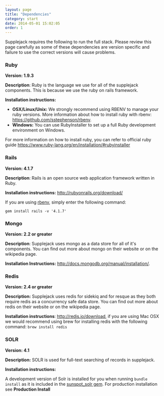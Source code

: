 ```yaml
---
layout: page
title: "Dependencies"
category: start
date: 2014-05-01 15:02:05
order: 1
---
```


Supplejack requires the following to run the full stack. Please review this page carefully as some of these dependencies are version specific and failure to use the correct versions will cause problems.

### Ruby

**Version: 1.9.3**

**Description**: Ruby is the language we use for all of the supplejack components. This is because we use the ruby on rails framework.

**Installation instructions:** 

+ **OSX/Linux/Unix:** We strongly recommend using RBENV to manage your ruby versions. More information about how to install ruby with rbenv: https://github.com/sstephenson/rbenv.
+ **Windows:** You can use RubyInstaller to set up a full Ruby development environment on Windows.

For more information on how to install ruby, you can refer to official ruby guide https://www.ruby-lang.org/en/installation/#rubyinstaller

### Rails

**Version: 4.1.7**

**Description**: Rails is an open source web application framework written in Ruby.

**Installation instructions:** http://rubyonrails.org/download/

If you are using [rbenv](https://github.com/sstephenson/rbenv), simply enter the following command:

`gem install rails -v '4.1.7'`

### Mongo

**Version: 2.2 or greater**

**Description**: Supplejack uses mongo as a data store for all of it's components. You can find out more about mongo on their website or on the wikipedia page.

**Installation Instructions:** http://docs.mongodb.org/manual/installation/.

### Redis

**Version: 2.4 or greater**

**Description:** Supplejack uses redis for sidekiq and for resque as they both require redis as a concurrency safe data store. You can find out more about redis on their website or on the wikipedia page.

**Installation instructions**: http://redis.io/download, if you are using Mac OSX we would recommend using brew for installing redis with the following command: `brew install redis`

### SOLR

**Version: 4.1**

**Description:** SOLR is used for full-text searching of records in supplejack.

**Installation instructions:** 

A development version of Solr is installed  for you when running `bundle install` as it is included in the [sunspot_solr gem](https://github.com/outoftime/sunspot/tree/master/sunspot_solr). For production installation see **Production Install** 
